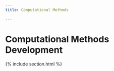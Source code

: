 ```yaml
---
title: Computational Methods

---
```


# Computational Methods Development

{% include section.html %}




